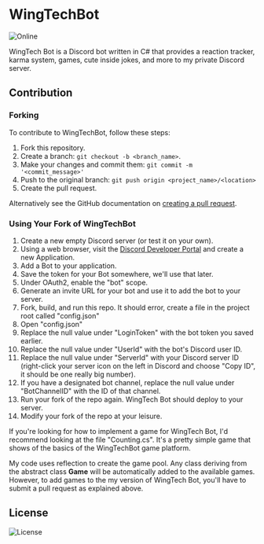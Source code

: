 # WingTechBot
![Online](https://img.shields.io/discord/111588824525627392?label=Servicing%20Users%3A&style=for-the-badge)

WingTech Bot is a Discord bot written in C# that provides a reaction tracker, karma system, games, cute inside jokes, and more to my private Discord server.

## Contribution

### Forking

To contribute to WingTechBot, follow these steps:

1. Fork this repository.
2. Create a branch: `git checkout -b <branch_name>`.
3. Make your changes and commit them: `git commit -m '<commit_message>'`
4. Push to the original branch: `git push origin <project_name>/<location>`
5. Create the pull request.

Alternatively see the GitHub documentation on [creating a pull request](https://help.github.com/en/github/collaborating-with-issues-and-pull-requests/creating-a-pull-request).

### Using Your Fork of WingTechBot

1. Create a new empty Discord server (or test it on your own).
2. Using a web browser, visit the [Discord Developer Portal](https://discord.com/developers/applications) and create a new Application.
3. Add a Bot to your application.
4. Save the token for your Bot somewhere, we'll use that later.
5. Under OAuth2, enable the "bot" scope.
6. Generate an invite URL for your bot and use it to add the bot to your server.
7. Fork, build, and run this repo. It should error, create a file in the project root called "config.json"
8. Open "config.json"
9. Replace the null value under "LoginToken" with the bot token you saved earlier. 
10. Replace the null value under "UserId" with the bot's Discord user ID.
11. Replace the null value under "ServerId" with your Discord server ID (right-click your server icon on the left in Discord and choose "Copy ID", it should be one really big number).
12. If you have a designated bot channel, replace the null value under "BotChannelID" with the ID of that channel.
13. Run your fork of the repo again. WingTech Bot should deploy to your server.
14. Modify your fork of the repo at your leisure.

If you're looking for how to implement a game for WingTech Bot, I'd recommend looking at the file "Counting.cs". It's a pretty simple game that shows of the basics of the WingTechBot game platform.

My code uses reflection to create the game pool. Any class deriving from the abstract class **Game** will be automatically added to the available games. However, to add games to the my version of WingTech Bot, you'll have to submit a pull request as explained above.

## License

![License](https://img.shields.io/github/license/winggar/WingTechBot?style=for-the-badge)
